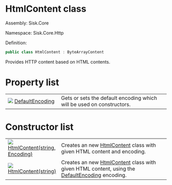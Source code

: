 <!--

Copyrights 2023 Sisk Framework - CypherPotato
Published under MIT license

!!! DO NOT EDIT THIS FILE !!!
This file was generated by a tool in the Sisk package. To edit the information in this documentation,
edit the XML documentation present in the Sisk source code.

-->

# HtmlContent class
Assembly: Sisk.Core

Namespace: Sisk.Core.Http

Definition:

```cs
public class HtmlContent : ByteArrayContent
```

Provides HTTP content based on HTML contents.


# Property list

<table>
    <tbody>
<tr>
    <td style="width: 33%">
        <img class="icon" src="/assets/img/icons/property.svg">
        <a href="/spec/Sisk.Core.Http.HtmlContent.DefaultEncoding.md">
            DefaultEncoding
        </a>
    </td>
    <td>
        Gets or sets the default encoding which will be used on constructors.
    </td>
</tr>
    </tbody>
</table>

# Constructor list

<table>
    <tbody>
<tr>
    <td style="width: 33%">
        <img class="icon" src="/assets/img/icons/constructor.svg">
        <a href="/spec/Sisk.Core.Http.HtmlContent.HtmlContent(string-Encoding).md">
            HtmlContent(string, Encoding)
        </a>
    </td>
    <td>
        Creates an new <a href="/spec/Sisk.Core.Http.HtmlContent.md">HtmlContent</a> class with given HTML content and encoding.
    </td>
</tr>
<tr>
    <td style="width: 33%">
        <img class="icon" src="/assets/img/icons/constructor.svg">
        <a href="/spec/Sisk.Core.Http.HtmlContent.HtmlContent(string).md">
            HtmlContent(string)
        </a>
    </td>
    <td>
        Creates an new <a href="/spec/Sisk.Core.Http.HtmlContent.md">HtmlContent</a> class with given HTML content, using the <a href="/spec/Sisk.Core.Http.HtmlContent.md">DefaultEncoding</a> encoding.
    </td>
</tr>
    </tbody>
</table>
